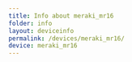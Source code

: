 ```yaml
---
title: Info about meraki_mr16
folder: info
layout: deviceinfo
permalink: /devices/meraki_mr16/
device: meraki_mr16
---
```

